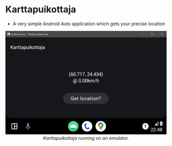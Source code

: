 # Karttapuikottaja

- A very simple Android Auto application which gets your precise location

<div align="center">
	<img src="screenshot.png">
	<i>Karttapuikottaja running on an emulator.</i>
</div>

